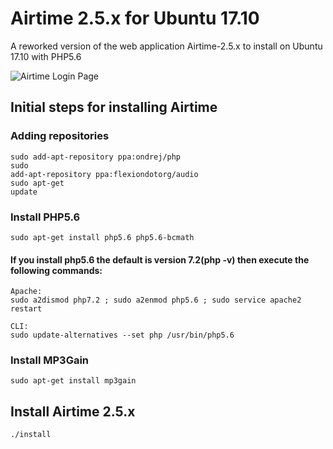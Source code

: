 # Airtime 2.5.x for Ubuntu 17.10
A reworked version of the web application Airtime-2.5.x to install on Ubuntu 17.10 with PHP5.6

![Airtime Login Page](http://s010.radikal.ru/i313/1711/27/4511afd9e0b1.png)

## Initial steps for installing Airtime

### Adding repositories
<code>sudo add-apt-repository ppa:ondrej/php</code><br>
<code>sudo add-apt-repository ppa:flexiondotorg/audio</code><br>
<code>sudo apt-get update</code>

### Install PHP5.6
<code>sudo apt-get install php5.6 php5.6-bcmath</code>

#### If you install php5.6 the default is version 7.2(php -v) then execute the following commands:
```
Apache:
sudo a2dismod php7.2 ; sudo a2enmod php5.6 ; sudo service apache2 restart

CLI:
sudo update-alternatives --set php /usr/bin/php5.6
```

### Install MP3Gain
<code>sudo apt-get install mp3gain</code>

## Install Airtime 2.5.x
<code>./install</code>
